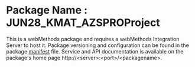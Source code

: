 # Package Name : JUN28_KMAT_AZSPROProject
This is a webMethods package and requires a webMethods Integration Server to host it. Package versioning and configuration can be found in the package [manifest](./JUN28_KMAT_AZSPROProject/manifest.v3) file. Service and API documentation is available on the package's home page http://&lt;server&gt;:&lt;port&gt;/&lt;packagename>.